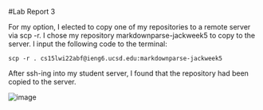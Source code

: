 #Lab Report 3

For my option, I elected to copy one of my repositories to a remote server via scp -r. I chose my repository markdownparse-jackweek5 to copy to the server. I input the following code to the terminal: 

```scp -r . cs15lwi22abf@ieng6.ucsd.edu:markdownparse-jackweek5```

After ssh-ing into my student server, I found that the repository had been copied to the server.

![image](scpResult.png)
